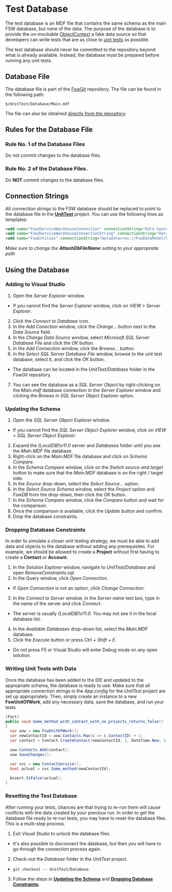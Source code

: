 # Test Database
The test database is an MDF file that contains the same schema as the main FSW database,
but none of the data.  The purpose of the database is to provide the un-mockable
[ObjectContext](https://msdn.microsoft.com/en-us/library/system.data.objects.objectcontext%28v=vs.110%29.aspx) a fake data source so that developers can write tests that
are as close to [unit tests](UnitTesting) as possible.

The test database should never be committed to the repository beyond what is already
available.  Instead, the database must be prepared before running any unit tests.

## Database File
The database file is part of the [FswGit](FSW/FswGit) repository.  The file can
be found in the following path:

`$/UnitTest/Database/Main.mdf`

The file can also be obtained [directly from the repository](FSW/FswGit/UnitTest/Database).

## Rules for the Database File
### Rule No. 1 of the Database Files
Do not commit changes to the database files.

### Rule No. 2 of the Database Files.
Do **NOT** commit changes to the database files.

## Connection Strings
All connection strings to the FSW database should be replaced to point to the database
file in the [**UnitTest**](TFS/FswGit/UnitTest) project.  You can use the following lines as templates:

```xml
<add name="FoodServiceWarehouseConnection" connectionString="Data Source=(LocalDB)\v11.0;AttachDbFileName=C:\FSWGIT\FSWGIT\UNITTEST\DATABASE\MAIN.MDF;Integrated Security=True;Pooling=False;MultipleActiveResultSets=False;Connect Timeout=30" providerName="System.Data.SqlClient" />
<add name="FoodServiceWarehouseConnectionString" connectionString="Data Source=(LocalDB)\v11.0;AttachDbFileName=C:\FSWGIT\FSWGIT\UNITTEST\DATABASE\MAIN.MDF;Integrated Security=True;Pooling=False;MultipleActiveResultSets=False;Connect Timeout=30" providerName="System.Data.SqlClient" />
<add name="FswEntities" connectionString="metadata=res://FswDataModel/FswDataModel.Main.FswDataModel.csdl|res://FswDataModel/FswDataModel.Main.FswDataModel.ssdl|res://FswDataModel/FswDataModel.Main.FswDataModel.msl;provider=System.Data.SqlClient;provider connection string=&quot;Data Source=(LocalDB)\v11.0;AttachDbFileName=C:\FSWGIT\FSWGIT\UNITTEST\DATABASE\MAIN.MDF;Integrated Security=True;Pooling=False;MultipleActiveResultSets=False;Connect Timeout=30&quot;" providerName="System.Data.EntityClient" />
```
_Make sure to change the **AttachDbFileName** setting to your appropriate path_

## Using the Database
### Adding to Visual Studio
1. Open the _Server Explorer_ window.
  * If you cannot find the _Server Explorer_ window, click on _VIEW > Server Explorer_.
2. Click the _Connect to Database_ icon.
3. In the _Add Conection_ window, click the _Change..._ button next to the _Data
Source_ field.
4. In the _Change Data Source_ window, select _Microsoft SQL Server Database File_
and click the _OK_ button.
5. In the _Add Connection_ window, click the _Browse..._ button.
6. In the _Select SQL Server Database File_ window, browse to the unit test database,
select it, and click the _OK_ button.
  * The database can be located in the _UnitTest/Database_ folder in the _FswGit_
  repository.
7. You can see the database as a _SQL Server Object_ by right-clicking on the _Main.mdf_
database connection in the _Server Explorer_ window and clicking the _Browse in
SQL Server Object Explorer_ option.

### Updating the Schema
1. Open the _SQL Server Object Explorer_ window.
  * If you cannot find the _SQL Server Object Explorer_ window, click on _VIEW >
  SQL Server Object Explorer_.
2. Expand the _(LocalDB)\v11.0_ server and _Databases_ folder until you see the
_Main.MDF_ file database.
3. Right-click on the _Main.MDF_ file database and click on _Schema Compare_.
4. In the _Schema Compare_ window, click on the _Switch source and target_ button
to make sure that the _Main.MDF_ database is on the right / target side.
5. In the _Source_ drop-down, select the _Select Source..._ option.
6. In the _Select Source Schema_ window, select the _Project_ option and _FswDB_
from the drop-down, then click the _OK_ button.
7. In the _Schema Compare_ window, click the _Compare_ button and wait for the
comparison.
8. Once the comparison is available, click the _Update_ button and confirm.
9. Drop the database constraints.

### Dropping Database Constraints
In order to simulate a closer unit testing strategy, we must be able to add data
and objects to the database without adding any prerequisites.  For example, we should
be allowed to create a **Project** without first having to create a **Contact**
or **Account**.
1. In the _Solution Explorer_ window, navigate to _UnitTest/Database_ and open
_RemoveConstraints.sql_.
2. In the Query window, click _Open Connection_.
  * If _Open Connection_ is not an option, click _Change Connection_.
3. In the _Connect to Server_ window, in the _Server name_ text box, type in the
name of the server and click _Connect_.
  * The server is usually _(LocalDB)\v11.0_.  You may not see it in the local database
  list.
4. In the _Available Databases_ drop-down list, select the _Main.MDF_ database.
5. Click the _Execute_ button or press _Ctrl + Shift + E_.
  * Do not press _F5_ or Visual Studio will enter Debug mode on any open solution.

### Writing Unit Tests with Data
Once the database has been added to the IDE and updated to the appropriate schema,
the database is ready to use.  Make sure that all appropriate connection strings
in the _App.config_ for the _UnitTest_ project are set up appropriately.  Then,
simply create an instance to a new **FswUnitOfWork**, add any necessary data, save
the database, and run your tests.

```csharp
[Fact]
public void Some_method_with_contact_with_no_projects_returns_false()
{
  var uow = new FswUnitOfWork();
  var newContactId = uow.Contacts.Max(c => c.ContactID) + 1;
  var contact = Contact.CreateContact(newContactId, 1, DateTime.Now, 1, 1, true);

  uow.Contacts.Add(contact);
  uow.SaveChanges();

  var svc = new ContactService();
  bool actual = svc.Some_method(newContactId);

  Assert.IsFalse(actual);
}
```
### Resetting the Test Database
After running your tests, chances are that trying to re-run them will cause conflicts
with the data created by your previous run.  In order to get the database file ready
to re-run tests, you may have to reset the database files.  This is a multi-step
process.
1. Exit _Visual Studio_ to unlock the database files.
  * It's also possible to disconnect the database, but then you will have to go
  through the connection process again.
2. Check-out the _Database_ folder in the _UnitTest_ project.
  * `git checkout -- UnitTest/Database`
3. Follow the steps in [**Updating the Schema**](updating-the-schema) and
 [**Dropping Database Constraints**](dropping-database-constraints).
